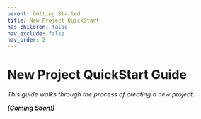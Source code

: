 ```yaml
---
parent: Getting Started
title: New Project QuickStart
has_children: false
nav_exclude: false
nav_order: 2
---
```

# New Project QuickStart Guide

_This guide walks through the process of creating a new project._

**_(Coming Soon!)_**

